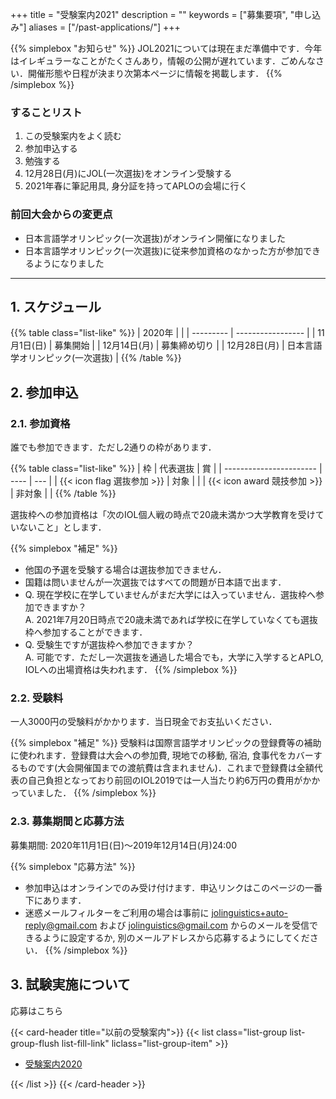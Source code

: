 +++
title = "受験案内2021"
description = ""
keywords = ["募集要項", "申し込み"]
aliases = ["/past-applications/"]
+++

{{% simplebox "お知らせ" %}}
JOL2021については現在まだ準備中です．今年はイレギュラーなことがたくさんあり，情報の公開が遅れています．ごめんなさい．開催形態や日程が決まり次第本ページに情報を掲載します．
{{% /simplebox %}}

### することリスト

1. この受験案内をよく読む
1. 参加申込する
1. 勉強する
1. 12月28日(月)にJOL(一次選抜)をオンライン受験する
1. 2021年春に筆記用具, 身分証を持ってAPLOの会場に行く

### 前回大会からの変更点

- 日本言語学オリンピック(一次選抜)がオンライン開催になりました
- 日本言語学オリンピック(一次選抜)に従来参加資格のなかった方が参加できるようになりました

---

## 1. スケジュール

{{% table class="list-like" %}}
| 2020年     |                   |
| --------- | ----------------- |
| 11月1日(日)  | 募集開始              |
| 12月14日(月) | 募集締め切り            |
| 12月28日(月) | 日本言語学オリンピック(一次選抜) |
{{% /table %}}

## 2. 参加申込

### 2.1. 参加資格

誰でも参加できます．ただし2通りの枠があります．

{{% table class="list-like" %}}
| 枠                       | 代表選抜 | 賞   |
| ----------------------- | ---- | --- |
| {{< icon flag 選抜参加 >}}  | 対象   |     |
| {{< icon award 競技参加 >}} | 非対象  |     |
{{% /table %}}

選抜枠への参加資格は「次のIOL個人戦の時点で20歳未満かつ大学教育を受けていないこと」とします．

{{% simplebox "補足" %}}

- 他国の予選を受験する場合は選抜参加できません．
- 国籍は問いませんが一次選抜ではすべての問題が日本語で出ます．
- Q. 現在学校に在学していませんがまだ大学には入っていません．選抜枠へ参加できますか？  
  A. 2021年7月20日時点で20歳未満であれば学校に在学していなくても選抜枠へ参加することができます．
- Q. 受験生ですが選抜枠へ参加できますか？  
  A. 可能です．ただし一次選抜を通過した場合でも，大学に入学するとAPLO, IOLへの出場資格は失われます．
{{% /simplebox %}}

### 2.2. 受験料

一人3000円の受験料がかかります．当日現金でお支払いください．  

{{% simplebox "補足" %}}
受験料は国際言語学オリンピックの登録費等の補助に使われます．登録費は大会への参加費, 現地での移動, 宿泊, 食事代をカバーするものです(大会開催国までの渡航費は含まれません)．これまで登録費は全額代表の自己負担となっており前回のIOL2019では一人当たり約6万円の費用がかかっていました．
{{% /simplebox %}}

### 2.3. 募集期間と応募方法

募集期間: 2020年11月1日(日)〜2019年12月14日(月)24:00

{{% simplebox "応募方法" %}}

- 参加申込はオンラインでのみ受け付けます．申込リンクはこのページの一番下にあります．
- 迷惑メールフィルターをご利用の場合は事前に jolinguistics+auto-reply@gmail.com および jolinguistics@gmail.com からのメールを受信できるように設定するか, 別のメールアドレスから応募するようにしてください．
{{% /simplebox %}}

## 3. 試験実施について

<div class='centralize'><a class='btn btn-template-main' onclick="login()">応募はこちら</a></div>

{{< card-header title="以前の受験案内">}}
{{< list class="list-group list-group-flush list-fill-link" liclass="list-group-item" >}}

- [受験案内2020](/past-applications/2020)

{{< /list >}}
{{< /card-header >}}
